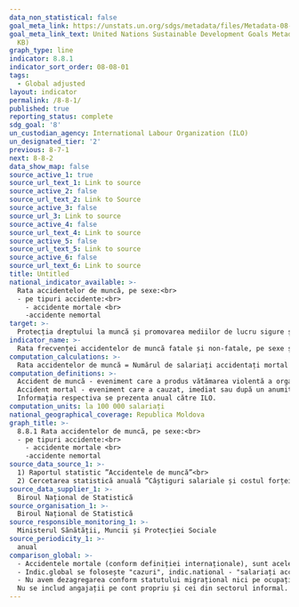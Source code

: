 ```yaml
---
data_non_statistical: false
goal_meta_link: https://unstats.un.org/sdgs/metadata/files/Metadata-08-08-01.pdf
goal_meta_link_text: United Nations Sustainable Development Goals Metadata (PDF 381
  KB)
graph_type: line
indicator: 8.8.1
indicator_sort_order: 08-08-01
tags:
  - Global adjusted
layout: indicator
permalink: /8-8-1/
published: true
reporting_status: complete
sdg_goal: '8'
un_custodian_agency: International Labour Organization (ILO)
un_designated_tier: '2'
previous: 8-7-1
next: 8-8-2
data_show_map: false
source_active_1: true
source_url_text_1: Link to source
source_active_2: false
source_url_text_2: Link to Source
source_active_3: false
source_url_3: Link to source
source_active_4: false
source_url_text_4: Link to source
source_active_5: false
source_url_text_5: Link to source
source_active_6: false
source_url_text_6: Link to source
title: Untitled
national_indicator_available: >-
  Rata accidentelor de muncă, pe sexe:<br> 
  - pe tipuri accidente:<br> 
    - accidente mortale <br> 
    -accidente nemortal
target: >-
  Protecția dreptului la muncă și promovarea mediilor de lucru sigure și securizate pentru toți lucrătorii, inclusiv lucrătorii migranți, în special femeile migrante, și cei în locuri de muncă precare
indicator_name: >-
  Rata frecvenței accidentelor de muncă fatale și non-fatale, pe sexe și statut migrațional
computation_calculations: >-
  Rata accidentelor de muncă = Numărul de salariați accidentați mortal (sau nemortal) raportat la numărul total de salariați * 100 000.
computation_definitions: >-
  Accident de muncă - eveniment care a produs vătămarea violentă a organismului salariatului ca urmare a acțiunii unor factori de risc propriu unui element al sistemului de muncă (executant, sarcini de muncă, mijloace de producție, mediu de muncă), provocând pierderea temporară (3 zile și mai mult) sau permanentă a capacității de muncă ori decesul salariatului.<br> 
  Accident mortal - eveniment care a cauzat, imediat sau după un anumit interval de timp de la producerea lui, decesul salariatului. <br> 
  Informația respectiva se prezenta anual către ILO.
computation_units: la 100 000 salariați
national_geographical_coverage: Republica Moldova
graph_title: >-
  8.8.1 Rata accidentelor de muncă, pe sexe:<br> 
  - pe tipuri accidente:<br> 
    - accidente mortale <br> 
    -accidente nemortal
source_data_source_1: >-
  1) Raportul statistic ”Accidentele de muncă”<br> 
  2) Cercetarea statistică anuală ”Câștiguri salariale și costul forței  de muncă”
source_data_supplier_1: >-
  Biroul Național de Statistică
source_organisation_1: >-
  Biroul Național de Statistică
source_responsible_monitoring_1: >-
  Ministerul Sănătății, Muncii și Protecției Sociale
source_periodicity_1: >-
  anual
comparison_global: >-
  - Accidentele mortale (conform definiției internaționale), sunt acele accidente care au condus la decesul persoanei pe parcursul unui an din ziua producerii accidentului, în legislația RM nu este specificată perioada ”accident mortal - eveniment care a cauzat, imediat sau după un anumit interval de timp de la producerea lui, decesul salariatului...”<br> 
  - Indic.global se folosește "cazuri", indic.national - "salariați accidentați".<br> 
  - Nu avem dezagregarea conform statutului migrațional nici pe ocupații. La calcularea ratei utilizam nr. mediu de salariați din unitățile cu 4 și mai mulți salariați (informația de la toate unitățile apare mai târziu). <br> 
  Nu se includ angajații pe cont propriu și cei din sectorul informal.
---
```

